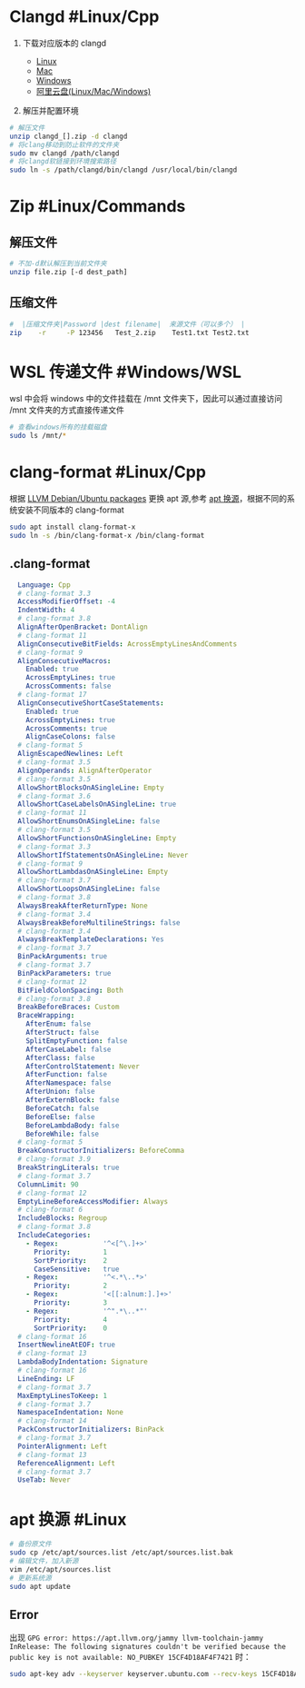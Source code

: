 # Clangd #Linux/Cpp
1. 下载对应版本的 clangd<br>
    - [Linux](https://github.com/clangd/clangd/releases/download/17.0.3/clangd-linux-17.0.3.zip)
    - [Mac](https://github.com/clangd/clangd/releases/download/17.0.3/clangd-mac-17.0.3.zip)
    - [Windows](https://github.com/clangd/clangd/releases/download/17.0.3/clangd-windows-17.0.3.zip)
    - [阿里云盘(Linux/Mac/Windows)](https://www.alipan.com/drive/file/backup/659672377c087d3e4a8e43979fdd74515da5c23e)
    
1. 解压并配置环境
```bash
# 解压文件
unzip clangd_[].zip -d clangd
# 将clang移动到防止软件的文件夹
sudo mv clangd /path/clangd
# 将clangd软链接到环境搜索路径
sudo ln -s /path/clangd/bin/clangd /usr/local/bin/clangd
```

# Zip #Linux/Commands
## 解压文件
```bash
# 不加-d默认解压到当前文件夹
unzip file.zip [-d dest_path]
```
## 压缩文件
```bash
#  |压缩文件夹|Password |dest filename|  来源文件（可以多个） |
zip    -r     -P 123456   Test_2.zip    Test1.txt Test2.txt
```
# WSL 传递文件 #Windows/WSL 
wsl 中会将 windows 中的文件挂载在 /mnt 文件夹下，因此可以通过直接访问 /mnt 文件夹的方式直接传递文件
```bash
# 查看windows所有的挂载磁盘
sudo ls /mnt/*
```
# clang-format #Linux/Cpp 
根据 [LLVM Debian/Ubuntu packages](https://apt.llvm.org/) 更换 apt 源,参考 [apt 换源](#apt%20换源%20Linux)，根据不同的系统安装不同版本的 clang-format
```bash
sudo apt install clang-format-x
sudo ln -s /bin/clang-format-x /bin/clang-format
```
## .clang-format
```yaml
  Language: Cpp
  # clang-format 3.3
  AccessModifierOffset: -4
  IndentWidth: 4
  # clang-format 3.8
  AlignAfterOpenBracket: DontAlign
  # clang-format 11
  AlignConsecutiveBitFields: AcrossEmptyLinesAndComments
  # clang-format 9
  AlignConsecutiveMacros: 
    Enabled: true
    AcrossEmptyLines: true
    AcrossComments: false
  # clang-format 17
  AlignConsecutiveShortCaseStatements: 
    Enabled: true
    AcrossEmptyLines: true
    AcrossComments: true
    AlignCaseColons: false
  # clang-format 5
  AlignEscapedNewlines: Left
  # clang-format 3.5
  AlignOperands: AlignAfterOperator
  # clang-format 3.5
  AllowShortBlocksOnASingleLine: Empty
  # clang-format 3.6
  AllowShortCaseLabelsOnASingleLine: true
  # clang-format 11
  AllowShortEnumsOnASingleLine: false
  # clang-format 3.5
  AllowShortFunctionsOnASingleLine: Empty
  # clang-format 3.3
  AllowShortIfStatementsOnASingleLine: Never
  # clang-format 9
  AllowShortLambdasOnASingleLine: Empty
  # clang-format 3.7
  AllowShortLoopsOnASingleLine: false
  # clang-format 3.8
  AlwaysBreakAfterReturnType: None
  # clang-format 3.4
  AlwaysBreakBeforeMultilineStrings: false
  # clang-format 3.4
  AlwaysBreakTemplateDeclarations: Yes
  # clang-format 3.7
  BinPackArguments: true
  # clang-format 3.7
  BinPackParameters: true
  # clang-format 12
  BitFieldColonSpacing: Both
  # clang-format 3.8
  BreakBeforeBraces: Custom
  BraceWrapping:
    AfterEnum: false
    AfterStruct: false
    SplitEmptyFunction: false
    AfterCaseLabel: false
    AfterClass: false
    AfterControlStatement: Never
    AfterFunction: false
    AfterNamespace: false
    AfterUnion: false
    AfterExternBlock: false
    BeforeCatch: false
    BeforeElse: false
    BeforeLambdaBody: false
    BeforeWhile: false
  # clang-format 5
  BreakConstructorInitializers: BeforeComma
  # clang-format 3.9
  BreakStringLiterals: true
  # clang-format 3.7
  ColumnLimit: 90
  # clang-format 12
  EmptyLineBeforeAccessModifier: Always
  # clang-format 6
  IncludeBlocks: Regroup
  # clang-format 3.8
  IncludeCategories:
    - Regex:           '^<[^\.]+>'
      Priority:        1
      SortPriority:    2
      CaseSensitive:   true
    - Regex:           '^<.*\..*>'
      Priority:        2
    - Regex:           '<[[:alnum:].]+>'
      Priority:        3
    - Regex:           '^".*\..*"'
      Priority:        4
      SortPriority:    0
  # clang-format 16
  InsertNewlineAtEOF: true
  # clang-format 13
  LambdaBodyIndentation: Signature
  # clang-format 16
  LineEnding: LF
  # clang-format 3.7
  MaxEmptyLinesToKeep: 1
  # clang-format 3.7
  NamespaceIndentation: None
  # clang-format 14
  PackConstructorInitializers: BinPack
  # clang-format 3.7
  PointerAlignment: Left
  # clang-format 13
  ReferenceAlignment: Left
  # clang-format 3.7
  UseTab: Never
```
# apt 换源 #Linux 
```bash
# 备份原文件
sudo cp /etc/apt/sources.list /etc/apt/sources.list.bak
# 编辑文件，加入新源
vim /etc/apt/sources.list
# 更新系统源
sudo apt update
```
## Error
出现 `GPG error: https://apt.llvm.org/jammy llvm-toolchain-jammy InRelease: The following signatures couldn't be verified because the public key is not available: NO_PUBKEY 15CF4D18AF4F7421` 时：
```bash
sudo apt-key adv --keyserver keyserver.ubuntu.com --recv-keys 15CF4D18AF4F7421[NO_PUBKEY后面跟的内容]
```